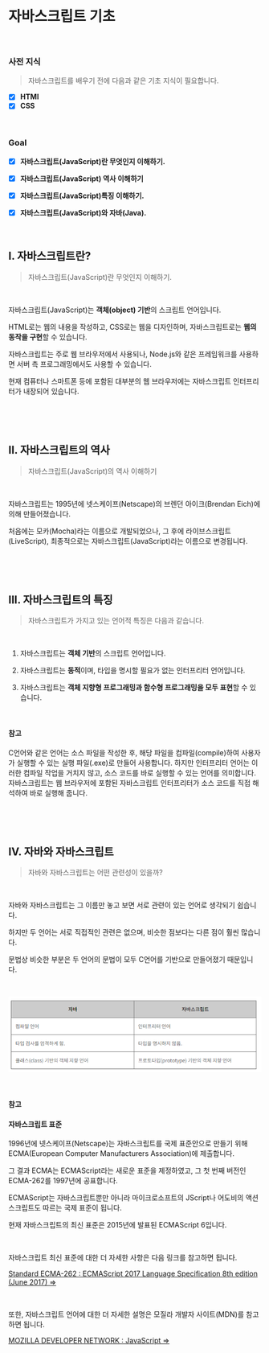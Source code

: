 # 자바스크립트 기초

​    

### 사전 지식

> 자바스크립트를 배우기 전에 다음과 같은 기초 지식이 필요합니다.

- [x] **HTMl**
- [x] **CSS**

​     

### Goal

- [x] **자바스크립트(JavaScript)란 무엇인지 이해하기.**

- [x] **자바스크립트(JavaScript) 역사 이해하기**

- [x] **자바스크립트(JavaScript)특징 이해하기.**

- [x] **자바스크립트(JavaScript)와 자바(Java).**

   

​     

## I. 자바스크립트란?

> 자바스크립트(JavaScript)란 무엇인지 이해하기.

​     

자바스크립트(JavaScript)는 **객체(object) 기반**의 스크립트 언어입니다.

HTML로는 웹의 내용을 작성하고, CSS로는 웹을 디자인하며, 자바스크립트로는 **웹의 동작을 구현**할 수 있습니다.

자바스크립트는 주로 웹 브라우저에서 사용되나, Node.js와 같은 프레임워크를 사용하면 서버 측 프로그래밍에서도 사용할 수 있습니다.

현재 컴퓨터나 스마트폰 등에 포함된 대부분의 웹 브라우저에는 자바스크립트 인터프리터가 내장되어 있습니다.

​     

​     

## II. 자바스크립트의 역사

> 자바스크립트(JavaScript)의 역사 이해하기

​     

자바스크립트는 1995년에 넷스케이프(Netscape)의 브렌던 아이크(Brendan Eich)에 의해 만들어졌습니다.

처음에는 모카(Mocha)라는 이름으로 개발되었으나, 그 후에 라이브스크립트(LiveScript), 최종적으로는 자바스크립트(JavaScript)라는 이름으로 변경됩니다.

​     

​     

## III. 자바스크립트의 특징

> 자바스크립트가 가지고 있는 언어적 특징은 다음과 같습니다.

​    

1. 자바스크립트는 **객체 기반**의 스크립트 언어입니다.

2. 자바스크립트는 **동적**이며, 타입을 명시할 필요가 없는 인터프리터 언어입니다.

3. 자바스크립트는 **객체 지향형 프로그래밍과 함수형 프로그래밍을 모두 표현**할 수 있습니다.

​    

#### 참고  

C언어와 같은 언어는 소스 파일을 작성한 후, 해당 파일을 컴파일(compile)하여 사용자가 실행할 수 있는 
실행 파일(.exe)로 만들어 사용합니다.
하지만 인터프리터 언어는 이러한 컴파일 작업을 거치지 않고, 소스 코드를 바로 실행할 수 있는 언어를 의미합니다.
자바스크립트는 웹 브라우저에 포함된 자바스크립트 인터프리터가 소스 코드를 직접 해석하여 바로 실행해 줍니다.

​     

​     

## IV. 자바와 자바스크립트

> 자바와 자바스크립트는 어떤 관련성이 있을까?

​     

자바와 자바스크립트는 그 이름만 놓고 보면 서로 관련이 있는 언어로 생각되기 쉽습니다.

하지만 두 언어는 서로 직접적인 관련은 없으며, 비슷한 점보다는 다른 점이 훨씬 많습니다.

문법상 비슷한 부분은 두 언어의 문법이 모두 C언어를 기반으로 만들어졌기 때문입니다.

​     

![image-20200308160107246](../assets/image-20200308160107246.png)

​     

#### 참고

#### 자바스크립트 표준

1996년에 넷스케이프(Netscape)는 자바스크립트를 국제 표준안으로 만들기 위해 ECMA(European Computer Manufacturers Association)에 제출합니다.

그 결과 ECMA는 ECMAScript라는 새로운 표준을 제정하였고, 그 첫 번째 버전인 ECMA-262를 1997년에 공표합니다.

ECMAScript는 자바스크립트뿐만 아니라 마이크로소프트의 JScript나 어도비의 액션스크립트도 따르는 국제 표준이 됩니다.

현재 자바스크립트의 최신 표준은 2015년에 발표된 ECMAScript 6입니다.

​    

자바스크립트 최신 표준에 대한 더 자세한 사항은 다음 링크를 참고하면 됩니다.

[Standard ECMA-262 : ECMAScript 2017 Language Specification 8th edition (June 2017) =>](http://www.ecma-international.org/publications/standards/Ecma-262.html)

​    

또한, 자바스크립트 언어에 대한 더 자세한 설명은 모질라 개발자 사이트(MDN)를 참고하면 됩니다.

[MOZILLA DEVELOPER NETWORK : JavaScript =>](https://developer.mozilla.org/ko/docs/Web/JavaScript)